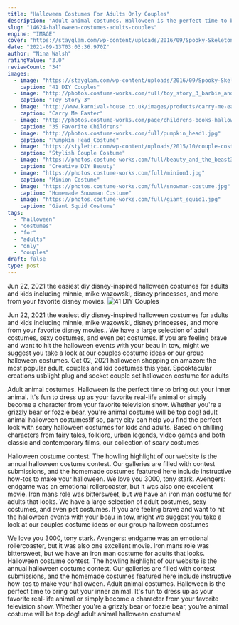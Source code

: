 ```yaml
---
title: "Halloween Costumes For Adults Only Couples"
description: "Adult animal costumes. Halloween is the perfect time to bring out your inner animal. It's fun to dress up as your favorite real-life animal or simply become a character from your favorite television show. Whether you're a grizzly bear or fozzie bear, you're animal costume will be top dog! adult animal halloween costumes!"
slug: "14624-halloween-costumes-adults-couples"
engine: "IMAGE"
cover: "https://stayglam.com/wp-content/uploads/2016/09/Spooky-Skeleton-Couples-Costumes.jpg"
date: "2021-09-13T03:03:36.970Z"
author: "Nina Walsh"
ratingValue: "3.0"
reviewCount: "34"
images:
  - image: "https://stayglam.com/wp-content/uploads/2016/09/Spooky-Skeleton-Couples-Costumes.jpg"
    caption: "41 DIY Couples"
  - image: "http://photos.costume-works.com/full/toy_story_3_barbie_and_ken.jpg"
    caption: "Toy Story 3"
  - image: "http://www.karnival-house.co.uk/images/products/carry-me-easter-bunny-fancy-dress-costume36057.jpg"
    caption: "Carry Me Easter"
  - image: "http://photos.costume-works.com/page/childrens-books-halloween-costumes.jpg"
    caption: "35 Favorite Childrens"
  - image: "http://photos.costume-works.com/full/pumpkin_head1.jpg"
    caption: "Pumpkin Head Costume"
  - image: "https://styletic.com/wp-content/uploads/2015/10/couple-costume-ideas/14-couple-costume-ideas.jpg"
    caption: "Stylish Couple Costume"
  - image: "https://photos.costume-works.com/full/beauty_and_the_beast38.jpg"
    caption: "Creative DIY Beauty"
  - image: "https://photos.costume-works.com/full/minion1.jpg"
    caption: "Minion Costume"
  - image: "https://photos.costume-works.com/full/snowman-costume.jpg"
    caption: "Homemade Snowman Costume"
  - image: "https://photos.costume-works.com/full/giant_squid1.jpg"
    caption: "Giant Squid Costume"
tags:
  - "halloween"
  - "costumes"
  - "for"
  - "adults"
  - "only"
  - "couples"
draft: false
type: post
---
```


Jun 22, 2021 the easiest diy disney-inspired halloween costumes for adults and kids including minnie, mike wazowski, disney princesses, and more from your favorite disney movies.
![41 DIY Couples](https://stayglam.com/wp-content/uploads/2016/09/Spooky-Skeleton-Couples-Costumes.jpg "41 DIY Couples")

Jun 22, 2021 the easiest diy disney-inspired halloween costumes for adults and kids including minnie, mike wazowski, disney princesses, and more from your favorite disney movies.. We have a large selection of adult costumes, sexy costumes, and even pet costumes. If you are feeling brave and want to hit the halloween events with your beau in tow, might we suggest you take a look at our couples costume ideas or our group halloween costumes. Oct 02, 2021 halloween shopping on amazon: the most popular adult, couples and kid costumes this year.  Spooktacular creations usblight plug and socket couple set halloween costume for adults
<!--inArticleAds-->

<!--galleryOne-->

Adult animal costumes. Halloween is the perfect time to bring out your inner animal. It's fun to dress up as your favorite real-life animal or simply become a character from your favorite television show. Whether you're a grizzly bear or fozzie bear, you're animal costume will be top dog! adult animal halloween costumes!If so, party city can help you find the perfect look with scary halloween costumes for kids and adults. Based on chilling characters from fairy tales, folklore, urban legends, video games and both classic and contemporary films, our collection of scary costumes
<!--inArticleAds-->

<!--galleryTwo-->

Halloween costume contest. The howling highlight of our website is the annual halloween costume contest. Our galleries are filled with contest submissions, and the homemade costumes featured here include instructive how-tos to make your halloween. We love you 3000, tony stark. Avengers: endgame was an emotional rollercoaster, but it was also one excellent movie. Iron mans role was bittersweet, but we have an iron man costume for adults that looks. We have a large selection of adult costumes, sexy costumes, and even pet costumes. If you are feeling brave and want to hit the halloween events with your beau in tow, might we suggest you take a look at our couples costume ideas or our group halloween costumes
<!--galleryThree-->

We love you 3000, tony stark. Avengers: endgame was an emotional rollercoaster, but it was also one excellent movie. Iron mans role was bittersweet, but we have an iron man costume for adults that looks. Halloween costume contest. The howling highlight of our website is the annual halloween costume contest. Our galleries are filled with contest submissions, and the homemade costumes featured here include instructive how-tos to make your halloween. Adult animal costumes. Halloween is the perfect time to bring out your inner animal. It's fun to dress up as your favorite real-life animal or simply become a character from your favorite television show. Whether you're a grizzly bear or fozzie bear, you're animal costume will be top dog! adult animal halloween costumes!